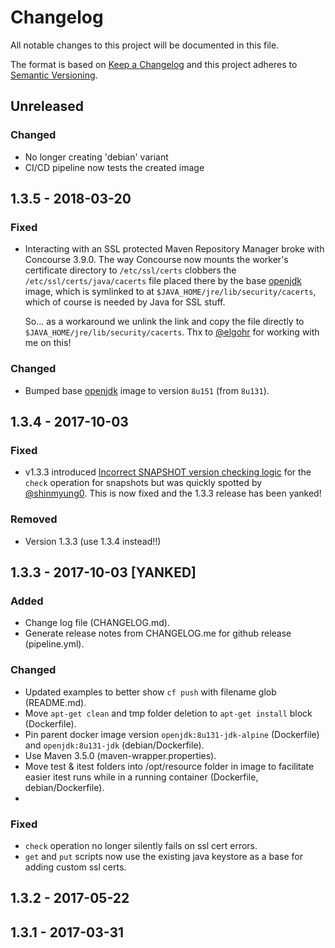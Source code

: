 # Changelog
All notable changes to this project will be documented in this file.

The format is based on [Keep a Changelog](http://keepachangelog.com/en/1.0.0/)
and this project adheres to [Semantic Versioning](http://semver.org/spec/v2.0.0.html).

## Unreleased
### Changed
- No longer creating 'debian' variant
- CI/CD pipeline now tests the created image

## 1.3.5 - 2018-03-20
### Fixed
- Interacting with an SSL protected Maven Repository Manager broke with Concourse 3.9.0. The way Concourse now mounts the worker's certificate directory to `/etc/ssl/certs` clobbers the `/etc/ssl/certs/java/cacerts` file placed there by the base [openjdk](https://hub.docker.com/_/openjdk/) image, which is symlinked to at `$JAVA_HOME/jre/lib/security/cacerts`, which of course is needed by Java for SSL stuff.

  So... as a workaround we unlink the link and copy the file directly to `$JAVA_HOME/jre/lib/security/cacerts`. Thx to [@elgohr](https://github.com/elgohr) for working with me on this!

### Changed
- Bumped base [openjdk](https://hub.docker.com/_/openjdk/) image to version `8u151` (from `8u131`).

## 1.3.4 - 2017-10-03
### Fixed
- v1.3.3 introduced [Incorrect SNAPSHOT version checking logic](https://github.com/patrickcrocker/maven-resource/issues/12) for the `check` operation for snapshots but was quickly spotted by [@shinmyung0](https://github.com/shinmyung0). This is now fixed and the 1.3.3 release has been yanked!

### Removed
- Version 1.3.3 (use 1.3.4 instead!!)

## 1.3.3 - 2017-10-03 [YANKED]
### Added
- Change log file (CHANGELOG.md).
- Generate release notes from CHANGELOG.me for github release (pipeline.yml).

### Changed
- Updated examples to better show `cf push` with filename glob (README.md).
- Move `apt-get clean` and tmp folder deletion to `apt-get install` block (Dockerfile).
- Pin parent docker image version `openjdk:8u131-jdk-alpine` (Dockerfile) and `openjdk:8u131-jdk` (debian/Dockerfile).
- Use Maven 3.5.0 (maven-wrapper.properties).
- Move test & itest folders into /opt/resource folder in image to facilitate easier itest runs while in a running container (Dockerfile, debian/Dockerfile).
-

### Fixed
- `check` operation no longer silently fails on ssl cert errors.
- `get` and `put` scripts now use the existing java keystore as a base for adding custom ssl certs.

## 1.3.2 - 2017-05-22

## 1.3.1 - 2017-03-31
